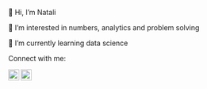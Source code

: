 👋 Hi, I’m Natali


👀 I’m interested in numbers, analytics and problem solving

🌱 I’m currently learning data science

Connect with me:

<a href="https://www.linkedin.com/in/natali-neverova/">
  <img align="left" alt="LinkedIN" width="22px" src="https://raw.githubusercontent.com/peterthehan/peterthehan/master/assets/linkedin.svg" />
</a>
<a href="https://www.instagram.com/neverova.natali/">
  <img align="left" alt="instagram" width="22px" src="https://image.flaticon.com/icons/svg/2111/2111463.svg" />
</a>




<!---
natalineverova/natalineverova is a ✨ special ✨ repository because its `README.md` (this file) appears on your GitHub profile.
You can click the Preview link to take a look at your changes.
--->
